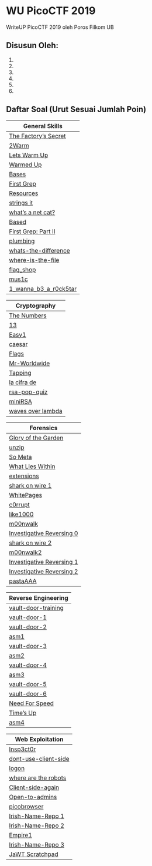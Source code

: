 # WU PicoCTF 2019
WriteUP PicoCTF 2019 oleh Poros Filkom UB

## Disusun Oleh:
1. 
2. 
3. 
4. 
5. 
6. 


## Daftar Soal (Urut Sesuai Jumlah Poin)

| General Skills  |
| ------------- |
| [The Factory’s Secret]()|
| [2Warm]()|
| [Lets Warm Up]()|
| [Warmed Up]()|
| [Bases]()|
| [First Grep]()|
| [Resources]()|
| [strings it]()|
| [what’s a net cat?]()|
| [Based]()|
| [First Grep: Part II]()|
| [plumbing]()|
| [whats-the-difference]()|
| [where-is-the-file]()|
| [flag_shop]()|
| [mus1c]()|
| [1_wanna_b3_a_r0ck5tar]()|

| Cryptography  |
| ------------- |
| [The Numbers]()|
| [13]()|
| [Easy1]()|
| [caesar]()|
| [Flags]()|
| [Mr-Worldwide]()|
| [Tapping]()|
| [la cifra de]()|
| [rsa-pop-quiz]()|
| [miniRSA]()|
| [waves over lambda]()|

| Forensics  |
| ------------- |
| [Glory of the Garden]()|
| [unzip]()|
| [So Meta]()|
| [What Lies Within]()|
| [extensions]()|
| [shark on wire 1]()|
| [WhitePages]()|
| [c0rrupt]()|
| [like1000]()|
| [m00nwalk]()|
| [Investigative Reversing 0]()|
| [shark on wire 2]()|
| [m00nwalk2]()|
| [Investigative Reversing 1]()|
| [Investigative Reversing 2]()|
| [pastaAAA]()|

| Reverse Engineering  |
| ------------- |
| [vault-door-training]()|
| [vault-door-1]()|
| [vault-door-2]()|
| [asm1]()|
| [vault-door-3]()|
| [asm2]()|
| [vault-door-4]()|
| [asm3]()|
| [vault-door-5]()|
| [vault-door-6]()|
| [Need For Speed]()|
| [Time’s Up]()|
| [asm4]()|


| Web Exploitation  |
| ------------- |
| [Insp3ct0r]()|
| [dont-use-client-side]()|
| [logon]()|
| [where are the robots]()|
| [Client-side-again]()|
| [Open-to-admins]()|
| [picobrowser]()|
| [Irish-Name-Repo 1]()|
| [Irish-Name-Repo 2]()|
| [Empire1]()|
| [Irish-Name-Repo 3]()|
| [JaWT Scratchpad]()|